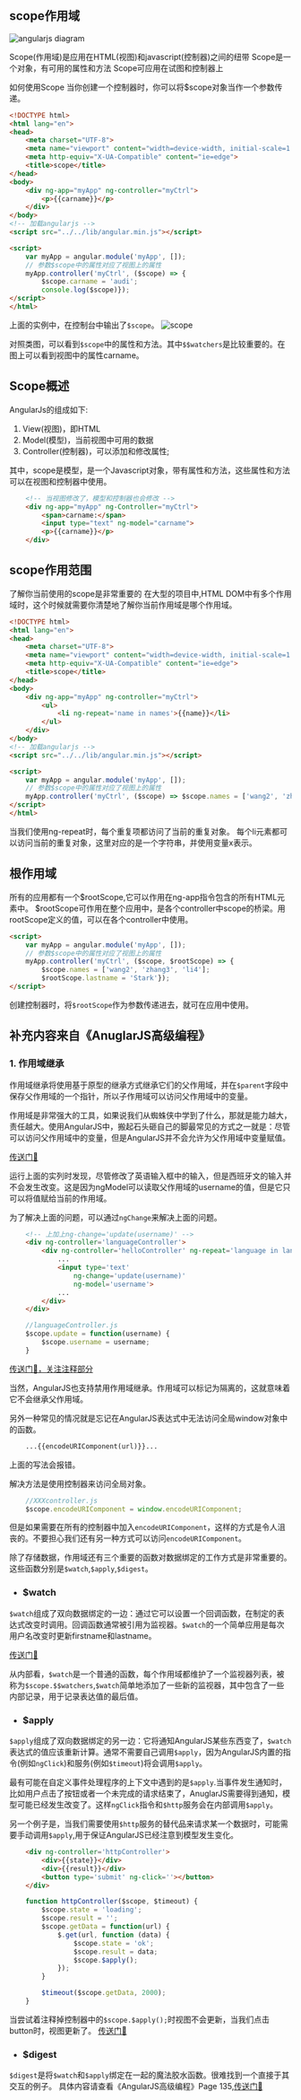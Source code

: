 ## scope作用域

![angularjs diagram](../images/angularjs_diagram.png)

Scope(作用域)是应用在HTML(视图)和javascript(控制器)之间的纽带
Scope是一个对象，有可用的属性和方法
Scope可应用在试图和控制器上

如何使用Scope
当你创建一个控制器时，你可以将$scope对象当作一个参数传递。

```html
<!DOCTYPE html>
<html lang="en">
<head>
    <meta charset="UTF-8">
    <meta name="viewport" content="width=device-width, initial-scale=1.0">
    <meta http-equiv="X-UA-Compatible" content="ie=edge">
    <title>scope</title>
</head>
<body>
    <div ng-app="myApp" ng-controller="myCtrl">
        <p>{{carname}}</p>
    </div>
</body>
<!-- 加载angularjs -->
<script src="../../lib/angular.min.js"></script>

<script>
    var myApp = angular.module('myApp', []);
    // 参数$scope中的属性对应了视图上的属性
    myApp.controller('myCtrl', ($scope) => { 
        $scope.carname = 'audi';
        console.log($scope)});
</script>
</html>
```

上面的实例中，在控制台中输出了`$scope`。
![scope](../images/scope1.png)

对照类图，可以看到`$scope`中的属性和方法。其中`$$watchers`是比较重要的。在图上可以看到视图中的属性carname。

## Scope概述
AngularJs的组成如下:
1. View(视图)，即HTML
2. Model(模型)，当前视图中可用的数据
3. Controller(控制器)，可以添加和修改属性;

其中，scope是模型，是一个Javascript对象，带有属性和方法，这些属性和方法可以在视图和控制器中使用。
```html
    <!-- 当视图修改了，模型和控制器也会修改 -->
    <div ng-app="myApp" ng-Controller="myCtrl">
        <span>carname:</span>
        <input type="text" ng-model="carname">
        <p>{{carname}}</p>
    </div>
```

## scope作用范围
了解你当前使用的scope是非常重要的
在大型的项目中,HTML DOM中有多个作用域时，这个时候就需要你清楚地了解你当前作用域是哪个作用域。
```html
<!DOCTYPE html>
<html lang="en">
<head>
    <meta charset="UTF-8">
    <meta name="viewport" content="width=device-width, initial-scale=1.0">
    <meta http-equiv="X-UA-Compatible" content="ie=edge">
    <title>scope</title>
</head>
<body>
    <div ng-app="myApp" ng-controller="myCtrl">
        <ul>
            <li ng-repeat='name in names'>{{name}}</li>
        </ul>
    </div>
</body>
<!-- 加载angularjs -->
<script src="../../lib/angular.min.js"></script>

<script>
    var myApp = angular.module('myApp', []);
    // 参数$scope中的属性对应了视图上的属性
    myApp.controller('myCtrl', ($scope) => $scope.names = ['wang2', 'zhang3', 'li4']);
</script>
</html>
```
当我们使用ng-repeat时，每个重复项都访问了当前的重复对象。
每个li元素都可以访问当前的重复对象，这里对应的是一个字符串，并使用变量x表示。

## 根作用域
所有的应用都有一个$rootScope,它可以作用在ng-app指令包含的所有HTML元素中。
$rootScope可作用在整个应用中，是各个controller中scope的桥梁。用rootScope定义的值，可以在各个controller中使用。
```html
<script>
    var myApp = angular.module('myApp', []);
    // 参数$scope中的属性对应了视图上的属性
    myApp.controller('myCtrl', ($scope, $rootScope) => {
        $scope.names = ['wang2', 'zhang3', 'li4'];
        $rootScope.lastname = 'Stark'});
</script>
```
创建控制器时，将`$rootScope`作为参数传递进去，就可在应用中使用。

## 补充内容来自《AnuglarJS高级编程》
### 1. 作用域继承

作用域继承将使用基于原型的继承方式继承它们的父作用域，并在`$parent`字段中保存父作用域的一个指针，所以子作用域可以访问父作用域中的变量。

作用域是非常强大的工具，如果说我们从蜘蛛侠中学到了什么，那就是能力越大，责任越大。使用AngularJS中，搬起石头砸自己的脚最常见的方式之一就是：尽管可以访问父作用域中的变量，但是AngularJS并不会允许为父作用域中变量赋值。

[传送门🚪](../src/html/inheritScope.html 'inherit Scope')

运行上面的实列时发现，尽管修改了英语输入框中的输入，但是西班牙文的输入并不会发生改变。这是因为ngModel可以读取父作用域的username的值，但是它只可以将值赋给当前的作用域。

为了解决上面的问题，可以通过`ngChange`来解决上面的问题。
```html
    <!-- 上加上ng-change='update(username)' -->
    <div ng-controller='languageController'>
        <div ng-controller='helloController' ng-repeat='language in languages'>
            ...
            <input type='text'
                ng-change='update(username)'
                ng-model='username'>
            ...
        </div>
    </div>
```

```js
    //languageController.js
    $scope.update = function(username) {
        $scope.username = username;
    }
```
[传送门🚪，关注注释部分](../src/html/inheritScope.html 'inherit Scope')

当然，AngularJS也支持禁用作用域继承。作用域可以标记为隔离的，这就意味着它不会继承父作用域。

另外一种常见的情况就是忘记在AngularJS表达式中无法访问全局window对象中的函数。
```html
    ...{{encodeURIComponent(url)}}...
```
上面的写法会报错。

解决方法是使用控制器来访问全局对象。
```js
    //XXXcontroller.js
    $scope.encodeURIComponent = window.encodeURIComponent;
```

但是如果需要在所有的控制器中加入`encodeURIComponent`，这样的方式是令人沮丧的。不要担心我们还有另一种方式可以访问`encodeURIComponent`。

除了存储数据，作用域还有三个重要的函数对数据绑定的工作方式是非常重要的。这些函数分别是`$watch`,`$apply`,`$digest`。

+ ### $watch

`$watch`组成了双向数据绑定的一边：通过它可以设置一个回调函数，在制定的表达式改变时调用。回调函数通常被引用为监视器。`$watch`的一个简单应用是每次用户名改变时更新firstname和lastname。

[传送门🚪](../src/html/$watch.html '$watch')

从内部看，`$watch`是一个普通的函数，每个作用域都维护了一个监视器列表，被称为`$scope.$$watchers`,`$watch`简单地添加了一些新的监视器，其中包含了一些内部记录，用于记录表达值的最后值。

+ ### $apply
`$apply`组成了双向数据绑定的另一边：它将通知AngularJS某些东西变了，`$watch`表达式的值应该重新计算。通常不需要自己调用`$apply`，因为AngularJS内置的指令(例如`ngClick`)和服务(例如`$timeout`)将会调用`$apply`。

最有可能在自定义事件处理程序的上下文中遇到的是`$apply`.当事件发生通知时，比如用户点击了按钮或者一个未完成的请求结束了，AnuglarJS需要得到通知，模型可能已经发生改变了。这样`ngClick`指令和`$http`服务会在内部调用`$apply`。

另一个例子是，当我们需要使用`$http`服务的替代品来请求某一个数据时，可能需要手动调用`$apply`,用于保证AngularJS已经注意到模型发生变化。

```html
    <div ng-controller='httpController'>
        <div>{{state}}</div>
        <div>{{result}}</div>
        <button type='submit' ng-click=''></button>
    </div>
```

```js
    function httpController($scope, $timeout) {
        $scope.state = 'loading';
        $scope.result = '';
        $scope.getData = function(url) {
            $.get(url, function (data) {
                $scope.state = 'ok';
                $scope.result = data;
                $scope.$apply();
            });
        }

        $timeout($scope.getData, 2000);
    }
```
当尝试着注释掉控制器中的`$scope.$apply();`时视图不会更新，当我们点击button时，视图更新了。
[传送门🚪](../src/html/$apply.html)

+ ### $digest
`$digest`是将`$watch`和`$apply`绑定在一起的魔法胶水函数。很难找到一个直接于其交互的例子。
具体内容请查看《AngularJS高级编程》Page 135,[传送门🚪]()